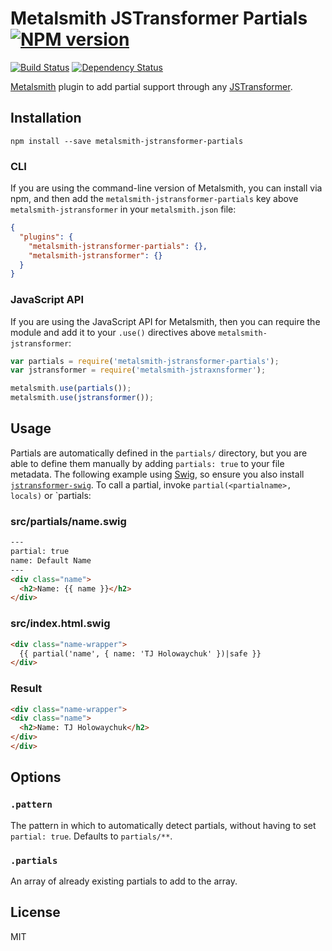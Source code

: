 # Metalsmith JSTransformer Partials [![NPM version](https://img.shields.io/npm/v/metalsmith-jstransformer-partials.svg)](https://www.npmjs.org/package/metalsmith-jstransformer-partials)

[![Build Status](https://img.shields.io/travis/RobLoach/metalsmith-jstransformer-partials/master.svg)](https://travis-ci.org/RobLoach/metalsmith-jstransformer-partials)
[![Dependency Status](https://david-dm.org/RobLoach/metalsmith-jstransformer-partials.png)](https://david-dm.org/RobLoach/metalsmith-jstransformer-partials)

[Metalsmith](http://metalsmith.io) plugin to add partial support through any [JSTransformer](http://github.com/jstransformers).

## Installation

    npm install --save metalsmith-jstransformer-partials

### CLI

If you are using the command-line version of Metalsmith, you can install via npm, and then add the `metalsmith-jstransformer-partials` key above `metalsmith-jstransformer` in your `metalsmith.json` file:

```json
{
  "plugins": {
    "metalsmith-jstransformer-partials": {},
    "metalsmith-jstransformer": {}
  }
}
```

### JavaScript API

If you are using the JavaScript API for Metalsmith, then you can require the module and add it to your `.use()` directives above `metalsmith-jstransformer`:

```js
var partials = require('metalsmith-jstransformer-partials');
var jstransformer = require('metalsmith-jstraxnsformer');

metalsmith.use(partials());
metalsmith.use(jstransformer());
```

## Usage

Partials are automatically defined in the `partials/` directory, but you are able to define them manually by adding `partials: true` to your file metadata. The following example using [Swig](https://paularmstrong.github.io/swig/), so ensure you also install [`jstransformer-swig`](https://github.com/jstransformers/jstransformer-swig). To call a partial, invoke `partial(<partialname>, locals)` or `partials[<partialname>](locals):

### src/partials/name.swig
``` html
---
partial: true
name: Default Name
---
<div class="name">
  <h2>Name: {{ name }}</h2>
</div>
```

### src/index.html.swig
``` html
<div class="name-wrapper">
  {{ partial('name', { name: 'TJ Holowaychuk' })|safe }}
</div>
```

### Result
``` html
<div class="name-wrapper">
<div class="name">
  <h2>Name: TJ Holowaychuk</h2>
</div>
</div>
```

## Options

### `.pattern`

The pattern in which to automatically detect partials, without having to set `partial: true`. Defaults to `partials/**`.

### `.partials`

An array of already existing partials to add to the array.

## License

MIT
